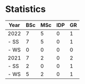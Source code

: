 # Statistics

| Year | BSc | MSc | IDP | GR |
|------|-----|-----|-----|----|
| 2022 |   7 |   5 |   0 |  1 |
| - SS |   7 |   5 |   0 |  1 |
| - WS |   0 |   0 |   0 |  0 |
| 2021 |   7 |   2 |   0 |  2 |
| - SS |   2 |   0 |   0 |  1 |
| - WS |   5 |   2 |   0 |  1 |

